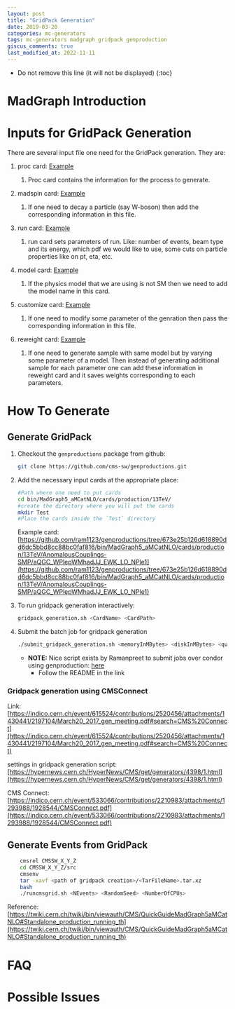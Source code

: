 ```yaml
---
layout: post
title: "GridPack Generation"
date: 2019-03-20
categories: mc-generators
tags: mc-generators madgraph gridpack genproduction
giscus_comments: true
last_modified_at: 2022-11-11
---
```


- Do not remove this line (it will not be displayed)
  {:toc}

# MadGraph Introduction

# Inputs for GridPack Generation

There are several input file one need for the GridPack generation. They are:

1. proc card: [Example](https://github.com/cms-sw/genproductions/blob/pre2017/bin/MadGraph5_aMCatNLO/cards/production/13TeV/VBS/VVjj_semileptonic/aQGC/aQGC_WPlepWMhadJJ_EWK_LO_NPle1_mjj100pt10/aQGC_WPlepWMhadJJ_EWK_LO_NPle1_mjj100pt10_proc_card.dat)

   1. Proc card contains the information for the process to generate.

2. madspin card: [Example](https://github.com/cms-sw/genproductions/blob/pre2017/bin/MadGraph5_aMCatNLO/cards/production/13TeV/VBS/VVjj_semileptonic/aQGC/aQGC_WPlepWMhadJJ_EWK_LO_NPle1_mjj100pt10/aQGC_WPlepWMhadJJ_EWK_LO_NPle1_mjj100pt10_madspin_card.dat)

   1. If one need to decay a particle (say W-boson) then add the corresponding information in this file.

3. run card: [Example](https://github.com/cms-sw/genproductions/blob/pre2017/bin/MadGraph5_aMCatNLO/cards/production/13TeV/VBS/VVjj_semileptonic/aQGC/aQGC_WPlepWMhadJJ_EWK_LO_NPle1_mjj100pt10/aQGC_WPlepWMhadJJ_EWK_LO_NPle1_mjj100pt10_run_card.dat)

   1. run card sets parameters of run. Like: number of events, beam type and its energy, which pdf we would like to use, some cuts on particle properties like on pt, eta, etc.

4. model card: [Example](https://github.com/cms-sw/genproductions/blob/pre2017/bin/MadGraph5_aMCatNLO/cards/production/13TeV/VBS/VVjj_semileptonic/aQGC/aQGC_WPlepWMhadJJ_EWK_LO_NPle1_mjj100pt10/aQGC_WPlepWMhadJJ_EWK_LO_NPle1_mjj100pt10_extramodels.dat)
   1. If the physics model that we are using is not SM then we need to add the model name in this card.
5. customize card: [Example](https://github.com/cms-sw/genproductions/blob/pre2017/bin/MadGraph5_aMCatNLO/cards/production/13TeV/VBS/VVjj_semileptonic/aQGC/aQGC_WPlepWMhadJJ_EWK_LO_NPle1_mjj100pt10/aQGC_WPlepWMhadJJ_EWK_LO_NPle1_mjj100pt10_customizecards.dat)
   1. If one need to modify some parameter of the genration then pass the corresponding information in this file.
6. reweight card: [Example](https://github.com/cms-sw/genproductions/blob/pre2017/bin/MadGraph5_aMCatNLO/cards/production/13TeV/VBS/VVjj_semileptonic/aQGC/aQGC_WPlepWMhadJJ_EWK_LO_NPle1_mjj100pt10/aQGC_WPlepWMhadJJ_EWK_LO_NPle1_mjj100pt10_reweight_card.dat)
   1. If one need to generate sample with same model but by varying some parameter of a model. Then instead of generating additional sample for each parameter one can add these information in reweight card and it saves weights corresponding to each parameters.

# How To Generate

## Generate GridPack

1. Checkout the `genproductions` package from github:
   ```bash
   git clone https://github.com/cms-sw/genproductions.git
   ```
1. Add the necessary input cards at the appropriate place:

   ```bash
   #Path where one need to put cards
   cd bin/MadGraph5_aMCatNLO/cards/production/13TeV/
   #create the directory where you will put the cards
   mkdir Test
   #Place the cards inside the `Test` directory
   ```

   Example card:
   [https://github.com/ram1123/genproductions/tree/673e25b126d618890dd6dc5bbd8cc88bc0faf816/bin/MadGraph5_aMCatNLO/cards/production/13TeV/AnomalousCouplings-SMP/aQGC_WPlepWMhadJJ_EWK_LO_NPle1](https://github.com/ram1123/genproductions/tree/673e25b126d618890dd6dc5bbd8cc88bc0faf816/bin/MadGraph5_aMCatNLO/cards/production/13TeV/AnomalousCouplings-SMP/aQGC_WPlepWMhadJJ_EWK_LO_NPle1)

1. To run gridpack generation interactively:
   ```bash
   gridpack_generation.sh <CardName> <CardPath>
   ```
1. Submit the batch job for gridpack generation

   ```bash
   ./submit_gridpack_generation.sh <memoryInMBytes> <diskInMBytes> <queueForMasterJob> <name of process card without _proc_card.dat> <folder containing cards relative to current location> <queue>
   ```

   - **NOTE:** Nice script exists by Ramanpreet to submit jobs over condor using genproduction: [here](https://github.com/singh-ramanpreet/genproductions/tree/submit-singlejob-condor/bin/MadGraph5_aMCatNLO)
     - Follow the README in the link

### Gridpack generation using CMSConnect

Link: [https://indico.cern.ch/event/615524/contributions/2520456/attachments/1430441/2197104/March20_2017_gen_meeting.pdf#search=CMS%20Connect](https://indico.cern.ch/event/615524/contributions/2520456/attachments/1430441/2197104/March20_2017_gen_meeting.pdf#search=CMS%20Connect)

settings in gridpack generation script: [https://hypernews.cern.ch/HyperNews/CMS/get/generators/4398/1.html](https://hypernews.cern.ch/HyperNews/CMS/get/generators/4398/1.html)

CMS Connect: [https://indico.cern.ch/event/533066/contributions/2210983/attachments/1293988/1928544/CMSConnect.pdf](https://indico.cern.ch/event/533066/contributions/2210983/attachments/1293988/1928544/CMSConnect.pdf)

## Generate Events from GridPack

```bash
    cmsrel CMSSW_X_Y_Z
    cd CMSSW_X_Y_Z/src
    cmsenv
    tar -xavf <path of gridpack creation>/<TarFileName>.tar.xz
    bash
    ./runcmsgrid.sh <NEvents> <RandomSeed> <NumberOfCPUs>
```

Reference: [https://twiki.cern.ch/twiki/bin/viewauth/CMS/QuickGuideMadGraph5aMCatNLO#Standalone_production_running_th](https://twiki.cern.ch/twiki/bin/viewauth/CMS/QuickGuideMadGraph5aMCatNLO#Standalone_production_running_th)

# FAQ

# Possible Issues
